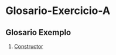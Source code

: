 # Glosario-Exercicio-A
## Glosario Exemplo

1. [Constructor](https://github.com/Miguel0310/Glosario-Exercicio-A/blob/master/Construtor.md)
